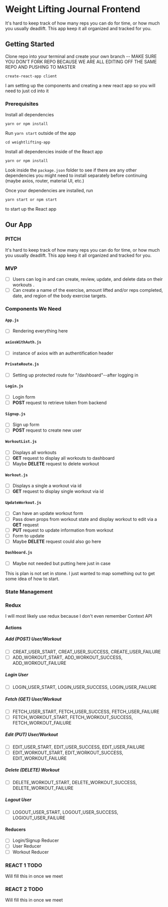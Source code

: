 # Weight Lifting Journal Frontend

It's hard to keep track of how many reps you can do for time, or how much you usually deadlift. 
This app keep it all organized and tracked for you.

## Getting Started

Clone repo into your terminal and create your own branch -- MAKE SURE YOU DON'T FORK REPO BECAUSE WE ARE ALL EDITING OFF THE SAME REPO AND PUSHING TO MASTER

```
create-react-app client
```

I am setting up the components and creating a new react app so you will need to just cd into it

### Prerequisites

Install all dependencies

```
yarn or npm install
```

Run ```yarn start``` outside of the app

```
cd weightlifting-app
```

Install all dependencies inside of the React app

```
yarn or npm install
```

Look inside the ```package.json``` folder to see if there are any other dependencies you might need to install separately before continuing (maybe axios, router, material UI, etc.)

Once your dependencies are installed, run
```
yarn start or npm start
```
to start up the React app

## Our App

### PITCH

It's hard to keep track of how many reps you can do for time, or how much you usually deadlift. This app keep it all organized and tracked for you.


### MVP

- [ ] Users can log in and can create, review, update, and delete data on their workouts . 
- [ ] Can create a name of the exercise, amount lifted and/or reps completed, date, and region of the body exercise targets.

### Components We Need

#### ```App.js```
- [ ] Rendering everything here

#### ```axiosWithAuth.js```
- [ ] instance of axios with an authentification header

#### ```PrivateRoute.js```
- [ ] Setting up protected route for "/dashboard"--after logging in

#### ```Login.js```
- [ ] Login form
- [ ] **POST** request to retrieve token from backend

#### ```Signup.js```
- [ ] Sign up form
- [ ] **POST** request to create new user

#### ```WorkoutList.js```
- [ ] Displays all workouts
- [ ] **GET** request to display all workouts to dashboard
- [ ] Maybe **DELETE** request to delete workout

#### ```Workout.js```
- [ ] Displays a single a workout via id
- [ ] **GET** request to display single workout via id

#### ```UpdateWorkout.js```
- [ ] Can have an update workout form
- [ ] Pass down props from workout state and display workout to edit via a **GET** request
- [ ] **PUT** request to update information from workout
- [ ] Form to update 
- [ ] Maybe **DELETE** request could also go here

#### ```Dashboard.js```
- [ ] Maybe not needed but putting here just in case

This is plan is not set in stone. I just wanted to map something out to get some idea of how to start.

### State Management
### Redux
I will most likely use redux because I don't even remember Context API 

#### Actions
##### Add (POST) User/Workout
- [ ] CREAT_USER_START, CREAT_USER_SUCCESS, CREATE_USER_FAILURE
- [ ] ADD_WORKOUT_START, ADD_WORKOUT_SUCCESS, ADD_WORKOUT_FAILURE

##### Login User
- [ ] LOGIN_USER_START, LOGIN_USER_SUCCESS, LOGIN_USER_FAILURE

##### Fetch (GET) User/Workout
- [ ] FETCH_USER_START, FETCH_USER_SUCCESS, FETCH_USER_FAILURE
- [ ] FETCH_WORKOUT_START, FETCH_WORKOUT_SUCCESS, FETCH_WORKOUT_FAILURE

##### Edit (PUT) User/Workout
- [ ] EDIT_USER_START, EDIT_USER_SUCCESS, EDIT_USER_FAILURE
- [ ] EDIT_WORKOUT_START, EDIT_WORKOUT_SUCCESS, EDIT_WORKOUT_FAILURE

##### Delete (DELETE) Workout
- [ ] DELETE_WORKOUT_START, DELETE_WORKOUT_SUCCESS, DELETE_WORKOUT_FAILURE

##### Logout User
- [ ] LOGOUT_USER_START, LOGOUT_USER_SUCCESS, LOGIOUT_USER_FAILURE

#### Reducers
- [ ] Login/Signup Reducer
- [ ] User Reducer
- [ ] Workout Reducer

### REACT 1 TODO
Will fill this in once we meet

### REACT 2 TODO
Will fill this in once we meet

